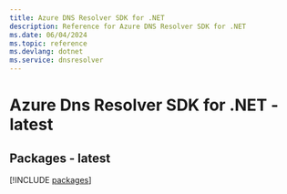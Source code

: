 ```yaml
---
title: Azure DNS Resolver SDK for .NET
description: Reference for Azure DNS Resolver SDK for .NET
ms.date: 06/04/2024
ms.topic: reference
ms.devlang: dotnet
ms.service: dnsresolver
---
```

# Azure Dns Resolver SDK for .NET - latest
## Packages - latest
[!INCLUDE [packages](dns-resolver-index.md)]